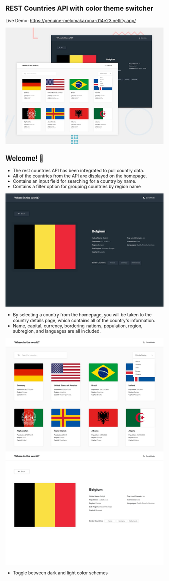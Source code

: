 ## REST Countries API with color theme switcher

Live Demo: https://genuine-melomakarona-d14e23.netlify.app/

![](./design/desktop-preview.jpg)

## Welcome! 👋

- The rest countries API has been integrated to pull country data. 
- All of the countries from the API are displayed on the homepage.
- Contains an input field for searching for a country by name.
- Contains a filter option for grouping countries by region name


![](./design/desktop-design-detail-dark.jpg)

- By selecting a country from the homepage, you will be taken to the country details page, which contains all of the country's information.
- Name, capital, currency, bordering nations, population, region, subregion, and languages are all included.


![](./design/desktop-design-home-light.jpg)
![](./design/desktop-design-detail-light.jpg)

- Toggle between dark and light color schemes
